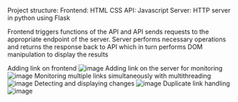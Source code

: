 Project structure:
Frontend: HTML CSS
API: Javascript
Server: HTTP server in python using Flask

Frontend triggers functions of the API and API sends requests to the appropriate endpoint of the server. Server performs necessary operations and returns the response back to API which in turn performs DOM manipulation to display the results

Adding link on frontend
![image](https://github.com/kashyapsoni3010/URLtracker/assets/92846525/31b485f4-5563-4976-9561-f17521da8dce)
Adding link on the server for monitoring
![image](https://github.com/kashyapsoni3010/URLtracker/assets/92846525/ba8604f8-812d-4342-80ca-5daa1010d3e5)
Monitoring multiple links simultaneously with multithreading
![image](https://github.com/kashyapsoni3010/URLtracker/assets/92846525/33103673-f132-42e5-978d-dbe8d8f86db7)
Detecting and displaying changes
![image](https://github.com/kashyapsoni3010/URLtracker/assets/92846525/66dd50dc-5fd8-4089-bb73-8ceac4b985fb)
Duplicate link handling
![image](https://github.com/kashyapsoni3010/URLtracker/assets/92846525/8fa2c4e7-c742-4fb1-a2f5-93949999e489)

